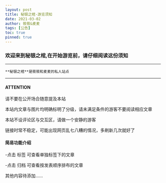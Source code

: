 ```yaml
---
layout: post
title: 秘银之棺-游览须知
date: 2021-03-02
author: 筱筱&麦麦
tags: [公告]
toc: true
pinned: true
---
```


### 欢迎来到秘银之棺,在开始游览前，请仔细阅读这份须知

---

    **秘银之棺**是筱筱和麦麦的私人站点
    
---

    
#### ATTENTION

请不要在公开场合随意提及本站

本站内文章与图片均明确标明了分级，请未满足条件的游客不要阅读相应文章

本站不设评论区与交互区，请做一个安静的游客

链接时常不稳定，可能出现网页乱七八糟的情况，多刷新几次就好了

#### 简易功能介绍

-点击 标签 可查看单独标签下的文章

-点击 归档 可查看按发表顺序排布的文章

其他内容待添加……
